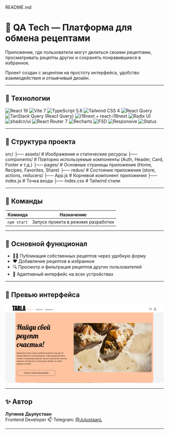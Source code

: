README.md

# 🍳 QA Tech — Платформа для обмена рецептами

Приложение, где пользователи могут делиться своими рецептами, просматривать рецепты других и сохранять понравившиеся в избранное.

Проект создан с акцентом на простоту интерфейса, удобство взаимодействия и отзывчивый дизайн.

---

## 🚀 Технологии

![React 19](https://img.shields.io/badge/React-19-61dafb?logo=react&logoColor=white)
![Vite 7](https://img.shields.io/badge/Vite-7-646cff?logo=vite&logoColor=white)
![TypeScript 5.8](https://img.shields.io/badge/TypeScript-5.8-3178c6?logo=typescript&logoColor=white)
![Tailwind CSS 4](https://img.shields.io/badge/TailwindCSS-4-38bdf8?logo=tailwindcss&logoColor=white)
![React Query](https://img.shields.io/badge/React%20Query-5-ff4154?logo=reactquery&logoColor=white)
![TanStack Query (React Query)](https://img.shields.io/badge/React%20Query-5-ff4154?logo=reactquery&logoColor=white)
![i18next + react-i18next](https://img.shields.io/badge/i18next-ready-26a69a?logo=i18next&logoColor=white)
![Radix UI](https://img.shields.io/badge/Radix%20UI-ready-8b5cf6?logo=radixui&logoColor=white)
![shadcn/ui](https://img.shields.io/badge/shadcn%2Fui-integrated-18181b?logo=react&logoColor=white)
![React Router 7](https://img.shields.io/badge/React%20Router-7-ca4245?logo=reactrouter&logoColor=white)
![Recharts](https://img.shields.io/badge/Recharts-3.2-ff7300?logo=recharts&logoColor=white)
![FSD](https://img.shields.io/badge/FSD-Feature--Sliced--Design-0ea5e9?logo=archlinux&logoColor=white)
![Responsive](https://img.shields.io/badge/Responsive-Yes-success)
![Status](https://img.shields.io/badge/Status-Ready_to_use-brightgreen)

---

## 📁 Структура проекта

src/
├── assets/              # Изображения и статические ресурсы
├── components/          # Повторно используемые компоненты (Auth, Header, Card, Footer и т.д.)
├── pages/               # Основные страницы приложения (Home, Recipes, Favorites, Share)
├── redux/               # Состояние приложения (store, actions, reducers)
├── App.js               # Корневой компонент приложения
├── index.js             # Точка входа
├── index.css            # Tailwind стили

---

## 🧰 Команды

| Команда | Назначение |
|----------|------------|
| `npm start` | Запуск проекта в режиме разработки |

---

## 🚀 Основной функционал
- 👨‍🍳 Публикация собственных рецептов через удобную форму
- ❤️ Добавление рецептов в избранное
- 🔍 Просмотр и фильтрация рецептов других пользователей
- 📱 Адаптивный интерфейс на всех устройствах

---

## 🧩 Превью интерфейса

![Preview UI](./public/preview.png)

---

## ✨ Автор

**Лугинов Дьулустаан**  
Frontend Developer
📫 Telegram: [@JulustaanL](https://t.me/JulustaanL)

---